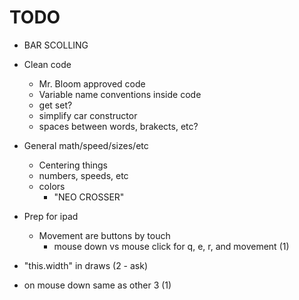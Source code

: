 # TODO
- BAR SCOLLING
- Clean code
    - Mr. Bloom approved code
    - Variable name conventions inside code
    - get set?
    - simplify car constructor
    - spaces between words, brakects, etc?
- General math/speed/sizes/etc
    - Centering things
    - numbers, speeds, etc
    - colors
        - "NEO CROSSER"
- Prep for ipad
    - Movement are buttons by touch
        - mouse down vs mouse click for q, e, r, and movement (1)

- "this.width" in draws (2 - ask)
- on mouse down same as other 3 (1)